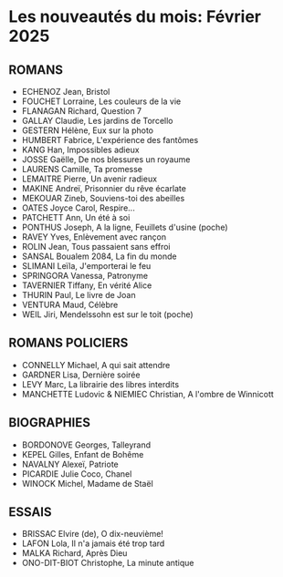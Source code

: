 # Les nouveautés du mois: Février 2025

## ROMANS

- ECHENOZ Jean, Bristol
- FOUCHET Lorraine, Les couleurs de la vie
- FLANAGAN Richard, Question 7
- GALLAY Claudie, Les jardins de Torcello
- GESTERN Hélène, Eux sur la photo
- HUMBERT Fabrice, L'expérience des fantômes
- KANG Han, Impossibles adieux
- JOSSE Gaëlle, De nos blessures un royaume
- LAURENS Camille, Ta promesse
- LEMAITRE Pierre, Un avenir radieux
- MAKINE Andreï, Prisonnier du rêve écarlate
- MEKOUAR Zineb, Souviens-toi des abeilles
- OATES Joyce Carol, Respire...
- PATCHETT Ann, Un été à soi
- PONTHUS Joseph, A la ligne, Feuillets d'usine (poche)
- RAVEY Yves, Enlèvement avec rançon
- ROLIN Jean, Tous passaient sans effroi
- SANSAL Boualem 2084, La fin du monde
- SLIMANI Leïla, J'emporterai le feu
- SPRINGORA Vanessa, Patronyme
- TAVERNIER Tiffany, En vérité Alice
- THURIN Paul, Le livre de Joan
- VENTURA Maud, Célèbre
- WEIL Jiri, Mendelssohn est sur le toit (poche)

## ROMANS POLICIERS

- CONNELLY Michael, A qui sait attendre
- GARDNER Lisa, Dernière soirée
- LEVY Marc, La librairie des libres interdits
- MANCHETTE Ludovic & NIEMIEC Christian, A l'ombre de Winnicott

## BIOGRAPHIES

- BORDONOVE Georges, Talleyrand
- KEPEL Gilles, Enfant de Bohême
- NAVALNY Alexeï, Patriote
- PICARDIE Julie Coco, Chanel
- WINOCK Michel, Madame de Staël

## ESSAIS

- BRISSAC Elvire (de), O dix-neuvième!
- LAFON Lola, Il n'a jamais été trop tard
- MALKA Richard, Après Dieu
- ONO-DIT-BIOT Christophe, La minute antique
